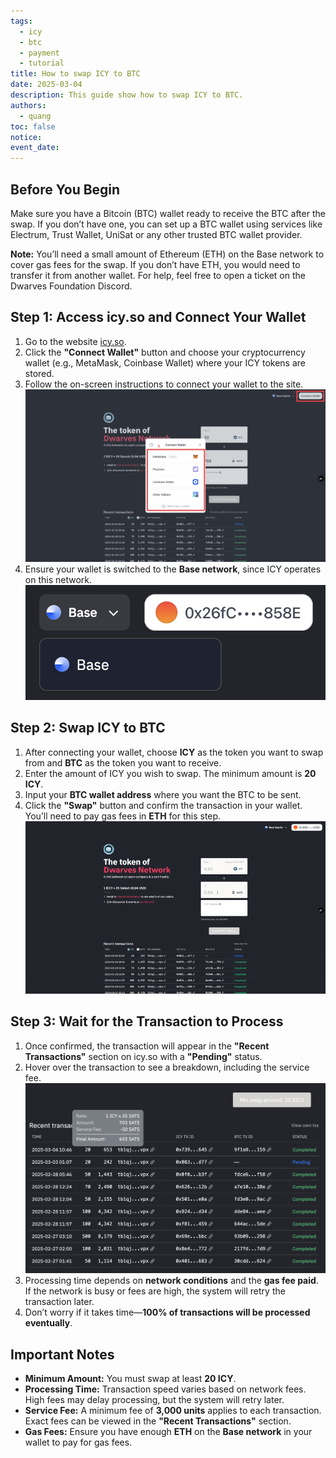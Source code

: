 ```yaml
---
tags:
  - icy
  - btc
  - payment
  - tutorial
title: How to swap ICY to BTC
date: 2025-03-04
description: This guide show how to swap ICY to BTC.
authors:
  - quang
toc: false
notice:
event_date:
---
```


## Before You Begin
Make sure you have a Bitcoin (BTC) wallet ready to receive the BTC after the swap. If you don’t have one, you can set up a BTC wallet using services like Electrum, Trust Wallet, UniSat or any other trusted BTC wallet provider.

**Note:** You’ll need a small amount of Ethereum (ETH) on the Base network to cover gas fees for the swap. If you don’t have ETH, you would need to transfer it from another wallet. For help, feel free to open a ticket on the Dwarves Foundation Discord.

## Step 1: Access icy.so and Connect Your Wallet
1. Go to the website [icy.so](https://icy.so).
2. Click the **"Connect Wallet"** button and choose your cryptocurrency wallet (e.g., MetaMask, Coinbase Wallet) where your ICY tokens are stored.
3. Follow the on-screen instructions to connect your wallet to the site.
![](assets/how-to-swap-icy-to-btc-1.png)
4. Ensure your wallet is switched to the **Base network**, since ICY operates on this network.
![](assets/how-to-swap-icy-to-btc-2.png)

## Step 2: Swap ICY to BTC
1. After connecting your wallet, choose **ICY** as the token you want to swap from and **BTC** as the token you want to receive.
2. Enter the amount of ICY you wish to swap. The minimum amount is **20 ICY**.
3. Input your **BTC wallet address** where you want the BTC to be sent.
4. Click the **"Swap"** button and confirm the transaction in your wallet. You’ll need to pay gas fees in **ETH** for this step.
![alt text](assets/how-to-swap-icy-to-btc-3.gif)

## Step 3: Wait for the Transaction to Process
1. Once confirmed, the transaction will appear in the **"Recent Transactions"** section on icy.so with a **"Pending"** status.
2. Hover over the transaction to see a breakdown, including the service fee.
![alt text](assets/how-to-swap-icy-to-btc-4.png)
4. Processing time depends on **network conditions** and the **gas fee paid**. If the network is busy or fees are high, the system will retry the transaction later.
5. Don’t worry if it takes time—**100% of transactions will be processed eventually**.

## Important Notes
- **Minimum Amount:** You must swap at least **20 ICY**.
- **Processing Time:** Transaction speed varies based on network fees. High fees may delay processing, but the system will retry later.
- **Service Fee:** A minimum fee of **3,000 units** applies to each transaction. Exact fees can be viewed in the **"Recent Transactions"** section.
- **Gas Fees:** Ensure you have enough **ETH** on the **Base network** in your wallet to pay for gas fees.


